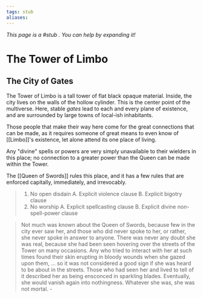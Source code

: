 ```yaml
---
tags: stub
aliases:
---
```


*This page is a #stub . You can help by expanding it!*

# The Tower of Limbo
## The City of Gates

The Tower of Limbo is a tall tower of flat black opaque material. Inside, the city lives on the walls of the hollow cylinder. This is the center point of the multiverse. Here, stable *gates* lead to each and every plane of existence, and are surrounded by large towns of local-ish inhabitants.

Those people that make their way here come for the great connections that can be made, as it requires someone of great means to even know of [[Limbo]]'s existence, let alone attend its one place of living. 

Any "divine" spells or powers are very simply unavailable to their wielders in this place; no connection to a greater power than the Queen can be made within the Tower.

The [[Queen of Swords]] rules this place, and it has a few rules that are enforced capitally, immediately, and irrevocably.

> 1. No open disdain
>	     A. Explicit violence clause
>	     B. Explicit bigotry clause
> 2. No worship
> 		A. Explicit spellcasting clause
> 		B. Explicit divine non-spell-power clause

> Not much was known about the Queen of Swords, because few in the city ever saw her, and those who did never spoke to her, or rather, she never spoke in answer to anyone. There was never any doubt she was real, because she had been seen hovering over the streets of the Tower on many occasions. 
> Any who tried to interact with her at such times found their skin erupting in bloody wounds when she gazed upon them, ... so it was not considered a good sign if she was heard to be about in the streets. Those who had seen her and lived to tell of it described her as being ensconced in sparkling blades. Eventually, she would vanish again into nothingness. 
> Whatever she was, she was not mortal.
> \- 